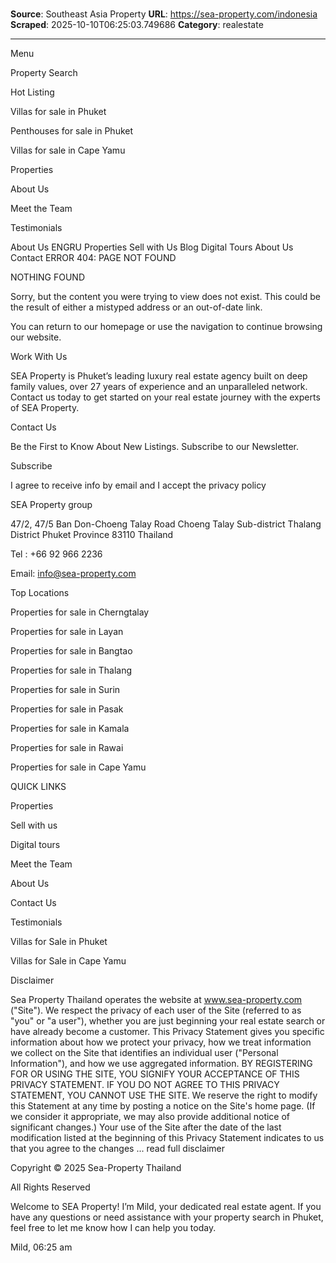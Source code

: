 # 

**Source**: Southeast Asia Property
**URL**: https://sea-property.com/indonesia
**Scraped**: 2025-10-10T06:25:03.749686
**Category**: realestate

---

Menu

Property Search

Hot Listing

Villas for sale in Phuket

Penthouses for sale in Phuket

Villas for sale in Cape Yamu

Properties

About Us

Meet the Team

Testimonials

About Us
ENGRU
Properties
Sell with Us
Blog
Digital Tours
About Us
Contact
ERROR 404: PAGE NOT FOUND

NOTHING FOUND

Sorry, but the content you were trying to view does not exist. This could be the result of either a mistyped address or an out-of-date link.



You can return to our homepage or use the navigation to continue browsing our website.

Work With Us

SEA Property is Phuket’s leading luxury real estate agency built on deep family values, over 27 years of experience and an unparalleled network. Contact us today to get started on your real estate journey with the experts of SEA Property.

Contact Us

Be the First to Know About New Listings. Subscribe to our Newsletter.

Subscribe

I agree to receive info by email and I accept the privacy policy

SEA Property group

47/2, 47/5 Ban Don-Choeng Talay Road
Choeng Talay Sub-district
Thalang District
Phuket Province 83110
Thailand

Tel : +66 92 966 2236

Email: info@sea-property.com

Top Locations

Properties for sale in Cherngtalay

Properties for sale in Layan

Properties for sale in Bangtao

Properties for sale in Thalang

Properties for sale in Surin

Properties for sale in Pasak

Properties for sale in Kamala

Properties for sale in Rawai

Properties for sale in Cape Yamu

QUICK LINKS

Properties

Sell with us

Digital tours

Meet the Team

About Us

Contact Us

Testimonials

Villas for Sale in Phuket

Villas for Sale in Cape Yamu

Disclaimer

Sea Property Thailand operates the website at www.sea-property.com ("Site"). We respect the privacy of each user of the Site (referred to as "you" or "a user"), whether you are just beginning your real estate search or have already become a customer. This Privacy Statement gives you specific information about how we protect your privacy, how we treat information we collect on the Site that identifies an individual user ("Personal Information"), and how we use aggregated information. BY REGISTERING FOR OR USING THE SITE, YOU SIGNIFY YOUR ACCEPTANCE OF THIS PRIVACY STATEMENT. IF YOU DO NOT AGREE TO THIS PRIVACY STATEMENT, YOU CANNOT USE THE SITE. We reserve the right to modify this Statement at any time by posting a notice on the Site's home page. (If we consider it appropriate, we may also provide additional notice of significant changes.) Your use of the Site after the date of the last modification listed at the beginning of this Privacy Statement indicates to us that you agree to the changes ... read full disclaimer

Copyright © 2025 Sea-Property Thailand

All Rights Reserved

Welcome to SEA Property! I’m Mild, your dedicated real estate agent. If you have any questions or need assistance with your property search in Phuket, feel free to let me know how I can help you today.

Mild, 06:25 am
